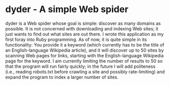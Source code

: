 # dyder - A simple Web spider

dyder is a Web spider whose goal is simple: discover as many domains as possible. It is not concerned with downloading and indexing Web sites;
it just wants to find out what sites are out there. I wrote this application as my first foray into Ruby programming. As of now, it is quite
simple in its functionality: You provide it a keyword (which currently has to be the title of an English-language Wikipedia article), and it
will discover up to 50 sites by scanning Web pages for links, starting with the English-language Wikipedia page for the keyword. I am currently
limiting the number of results to 50 so that the program will run fairly quickly; in the future I will add politeness (i.e., reading robots.txt
before crawling a site and possibly rate-limiting) and expand the program to index a larger number of sites.